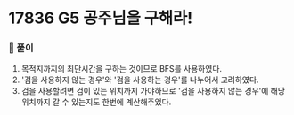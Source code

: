 # 17836 G5 공주님을 구해라!

### 📂 풀이
1. 목적지까지의 최단시간을 구하는 것이므로 BFS를 사용하였다.
2. '검을 사용하지 않는 경우'와 '검을 사용하는 경우'를 나누어서 고려하였다.
3. 검을 사용할려면 검이 있는 위치까지 가야하므로 '검을 사용하지 않는 경우'에 해당 위치까지 갈 수 있는지도 한번에 계산해주었다.